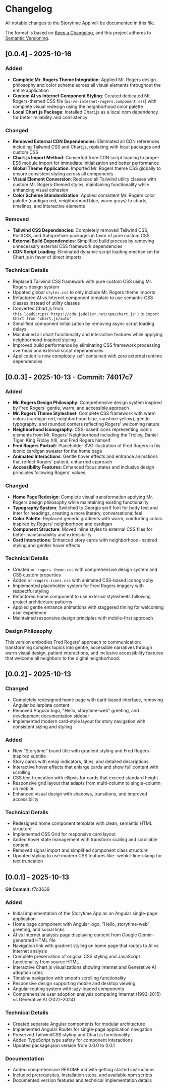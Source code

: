# Changelog

All notable changes to the Storytime App will be documented in this file.

The format is based on [Keep a Changelog](https://keepachangelog.com/en/1.0.0/),
and this project adheres to [Semantic Versioning](https://semver.org/spec/v2.0.0.html).

## [0.0.4] - 2025-10-16

### Added
- **Complete Mr. Rogers Theme Integration**: Applied Mr. Rogers design philosophy and color scheme across all visual elements throughout the entire application
- **Custom AI vs Internet Component Styling**: Created dedicated Mr. Rogers-themed CSS file (`ai-vs-internet-rogers.component.css`) with complete visual redesign using the neighborhood color palette
- **Local Chart.js Package**: Installed Chart.js as a local npm dependency for better reliability and consistency

### Changed
- **Removed External CDN Dependencies**: Eliminated all CDN references including Tailwind CSS and Chart.js, replacing with local packages and custom CSS
- **Chart.js Import Method**: Converted from CDN script loading to proper ES6 module import for immediate initialization and better performance
- **Global Theme Application**: Imported Mr. Rogers theme CSS globally to ensure consistent styling across all components  
- **Visual Element Conversion**: Replaced all Tailwind utility classes with custom Mr. Rogers-themed styles, maintaining functionality while enhancing visual cohesion
- **Color Scheme Standardization**: Applied consistent Mr. Rogers color palette (cardigan red, neighborhood blue, warm grays) to charts, timelines, and interactive elements

### Removed
- **Tailwind CSS Dependencies**: Completely removed Tailwind CSS, PostCSS, and Autoprefixer packages in favor of pure custom CSS
- **External Build Dependencies**: Simplified build process by removing unnecessary external CSS framework dependencies
- **CDN Script Loading**: Eliminated dynamic script loading mechanism for Chart.js in favor of direct imports

### Technical Details
- Replaced Tailwind CSS framework with pure custom CSS using Mr. Rogers design system
- Updated global `styles.css` to only include Mr. Rogers theme imports
- Refactored AI vs Internet component template to use semantic CSS classes instead of utility classes
- Converted Chart.js from `this.loadScript('https://cdn.jsdelivr.net/npm/chart.js')` to `import Chart from 'chart.js/auto'`
- Simplified component initialization by removing async script loading delays
- Maintained all chart functionality and interactive features while applying neighborhood-inspired styling
- Improved build performance by eliminating CSS framework processing overhead and external script dependencies
- Application is now completely self-contained with zero external runtime dependencies

## [0.0.3] - 2025-10-13 - Commit: 74017c7

### Added
- **Mr. Rogers Design Philosophy**: Comprehensive design system inspired by Fred Rogers' gentle, warm, and accessible approach
- **Mr. Rogers Theme Stylesheet**: Complete CSS framework with warm colors (cardigan red, neighborhood blue, sunshine yellow), gentle typography, and rounded corners reflecting Rogers' welcoming nature
- **Neighborhood Iconography**: CSS-based icons representing iconic elements from Mr. Rogers' Neighborhood including the Trolley, Daniel Tiger, King Friday XIII, and Fred Rogers himself
- **Fred Rogers Portrait**: Placeholder SVG illustration of Fred Rogers in his iconic cardigan sweater for the home page
- **Animated Interactions**: Gentle hover effects and entrance animations that reflect Rogers' patient, unhurried approach
- **Accessibility Features**: Enhanced focus states and inclusive design principles following Rogers' values

### Changed
- **Home Page Redesign**: Complete visual transformation applying Mr. Rogers design philosophy while maintaining existing functionality
- **Typography System**: Switched to Georgia serif font for body text and Inter for headings, creating a more literary, conversational feel
- **Color Palette**: Replaced generic gradients with warm, comforting colors inspired by Rogers' neighborhood and cardigan
- **Component Structure**: Moved inline styles to external CSS files for better maintainability and extensibility
- **Card Interactions**: Enhanced story cards with neighborhood-inspired styling and gentler hover effects

### Technical Details
- Created `mr-rogers-theme.css` with comprehensive design system and CSS custom properties
- Added `mr-rogers-icons.css` with animated CSS-based iconography
- Implemented placeholder system for Fred Rogers imagery with respectful styling
- Refactored home component to use external stylesheets following project architecture patterns
- Applied gentle entrance animations with staggered timing for welcoming user experience
- Maintained responsive design principles with mobile-first approach

### Design Philosophy
This version embodies Fred Rogers' approach to communication: transforming complex topics into gentle, accessible narratives through warm visual design, patient interactions, and inclusive accessibility features that welcome all neighbors to the digital neighborhood.

## [0.0.2] - 2025-10-13

### Changed
- Completely redesigned home page with card-based interface, removing Angular boilerplate content
- Removed Angular logo, "Hello, storytime-web" greeting, and development documentation sidebar
- Implemented modern card-style layout for story navigation with consistent sizing and styling

### Added
- New "Storytime" brand title with gradient styling and Fred Rogers-inspired subtitle
- Story cards with emoji indicators, titles, and detailed descriptions
- Interactive hover effects that enlarge cards and show full content with scrolling
- CSS text truncation with ellipsis for cards that exceed standard height
- Responsive grid layout that adapts from multi-column to single-column on mobile
- Enhanced visual design with shadows, transitions, and improved accessibility

### Technical Details
- Redesigned home component template with clean, semantic HTML structure
- Implemented CSS Grid for responsive card layout
- Added hover state management with transform scaling and scrollable content
- Removed signal import and simplified component class structure
- Updated styling to use modern CSS features like -webkit-line-clamp for text truncation

## [0.0.1] - 2025-10-13
**Git Commit:** f7d3639

### Added
- Initial implementation of the Storytime App as an Angular single-page application
- Home page component with Angular logo, "Hello, storytime-web" greeting, and social links
- AI vs Internet analysis page displaying content from Google Gemini-generated HTML file
- Navigation link with gradient styling on home page that routes to AI vs Internet analysis
- Complete preservation of original CSS styling and JavaScript functionality from source HTML
- Interactive Chart.js visualizations showing Internet and Generative AI adoption rates
- Timeline navigation with smooth scrolling functionality
- Responsive design supporting mobile and desktop viewing
- Angular routing system with lazy-loaded components
- Comprehensive user adoption analysis comparing Internet (1993-2015) vs Generative AI (2022-2024)

### Technical Details
- Created separate Angular components for modular architecture
- Implemented Angular Router for single-page application navigation
- Preserved TailwindCSS styling and Chart.js functionality
- Added TypeScript type safety for component interactions
- Updated package.json version from 0.0.0 to 0.0.1

### Documentation
- Added comprehensive README.md with getting started instructions
- Included prerequisites, installation steps, and available npm scripts
- Documented version features and technical implementation details